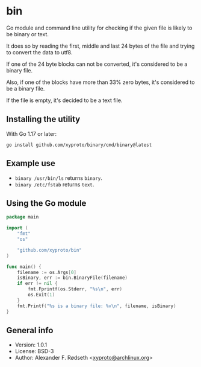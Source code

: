 # bin

Go module and command line utility for checking if the given file is likely to be binary or text.

It does so by reading the first, middle and last 24 bytes of the file and trying to convert the data to utf8.

If one of the 24 byte blocks can not be converted, it's considered to be a binary file.

Also, if one of the blocks have more than 33% zero bytes, it's considered to be a binary file.

If the file is empty, it's decided to be a text file.

## Installing the utility

With Go 1.17 or later:

    go install github.com/xyproto/binary/cmd/binary@latest

## Example use

* `binary /usr/bin/ls` returns `binary`.
* `binary /etc/fstab` returns `text`.

## Using the Go module

```go
package main

import (
    "fmt"
    "os"

    "github.com/xyproto/bin"
)

func main() {
    filename := os.Args[0]
    isBinary, err := bin.BinaryFile(filename)
    if err != nil {
        fmt.Fprintf(os.Stderr, "%s\n", err)
        os.Exit(1)
    }
    fmt.Printf("%s is a binary file: %v\n", filename, isBinary)
}
```

## General info

* Version: 1.0.1
* License: BSD-3
* Author: Alexander F. Rødseth &lt;xyproto@archlinux.org&gt;
